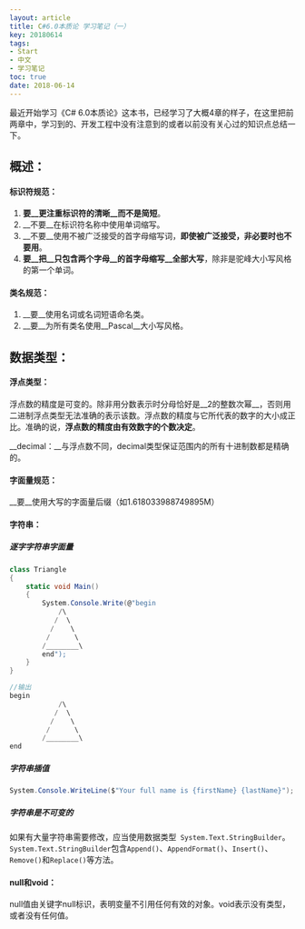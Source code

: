 ```yaml
---
layout: article
title: C#6.0本质论 学习笔记（一）
key: 20180614
tags:
- Start
- 中文
- 学习笔记
toc: true
date: 2018-06-14
---
```

>
最近开始学习《C# 6.0本质论》这本书，已经学习了大概4章的样子，在这里把前两章中，学习到的、开发工程中没有注意到的或者以前没有关心过的知识点总结一下。

<!--more-->

## 概述：

#### 标识符规范：
1. __要__更注重标识符的清晰__而不是简短__。
2. __不要__在标识符名称中使用单词缩写。
3. __不要__使用不被广泛接受的首字母缩写词，__即使被广泛接受，非必要时也不要用__。
4. __要__把__只包含两个字母__的首字母缩写__全部大写__，除非是驼峰大小写风格的第一个单词。

#### 类名规范：

1. __要__使用名词或名词短语命名类。
2. __要__为所有类名使用__Pascal__大小写风格。

## 数据类型：

#### 浮点类型：

浮点数的精度是可变的。除非用分数表示时分母恰好是__2的整数次幂__，否则用二进制浮点类型无法准确的表示该数。浮点数的精度与它所代表的数字的大小成正比。准确的说，__浮点数的精度由有效数字的个数决定__。

__decimal：__与浮点数不同，decimal类型保证范围内的所有十进制数都是精确的。

#### 字面量规范：

__要__使用大写的字面量后缀（如1.618033988749895M）

#### 字符串：

##### 逐字字符串字面量

```c#
class Triangle
{
    static void Main()
    {
        System.Console.Write(@"begin
            /\
           /  \
          /    \
         /      \
        /________\
        end");
    }
}

//输出
begin
            /\
           /  \
          /    \
         /      \
        /________\
end
```

##### 字符串插值

```c#
System.Console.WriteLine($"Your full name is {firstName} {lastName}");
```

##### 字符串是不可变的

如果有大量字符串需要修改，应当使用数据类型``` System.Text.StringBuilder```。``` System.Text.StringBuilder```包含`Append()`、`AppendFormat()`、`Insert()`、`Remove()`和`Replace()`等方法。

#### null和void：

null值由关键字null标识，表明变量不引用任何有效的对象。void表示没有类型，或者没有任何值。